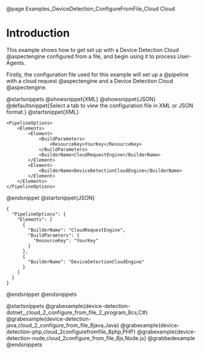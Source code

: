 @page Examples_DeviceDetection_ConfigureFromFile_Cloud Cloud

# Introduction

This example shows how to get set up with a Device Detection Cloud @aspectengine configured from a file,
and begin using it to process User-Agents.

Firstly, the configuration file used for this example will set up a @pipeline with a cloud request
@aspectengine and a Device Detection Cloud @aspectengine.

@startsnippets
@showsnippet{XML}
@showsnippet{JSON}
@defaultsnippet{Select a tab to view the configuration file in XML or JSON format.}
@startsnippet{XML}
```{xml}
<PipelineOptions>
    <Elements>
        <Element>
            <BuildParameters>
                <ResourceKey>YourKey</ResourceKey>
            </BuildParameters>
            <BuilderName>CloudRequestEngine</BuilderName>
        </Element>
        <Element>
            <BuilderName>DeviceDetectionCloudEngine</BuilderName>
        </Element>
    </Elements>
</PipelineOptions>
```
@endsnippet
@startsnippet{JSON}
```{json}
{
  "PipelineOptions": {
    "Elements": [
      {
        "BuilderName": "CloudRequestEngine",
        "BuildParamters": {
          "ResourceKey": "YourKey"
        }
      },
      {
        "BuilderName": "DeviceDetectionCloudEngine"
      }
    ]
  }
}
```
@endsnippet
@endsnippets

@startsnippets
@grabexample{device-detection-dotnet,_cloud_2_configure_from_file_2_program_8cs,C#}
@grabexample{device-detection-java,cloud_2_configure_from_file_8java,Java}
@grabexample{device-detection-php,cloud_2configurefromfile_8php,PHP}
@grabexample{device-detection-node,cloud_2configure_from_file_8js,Node.js}
@grabbedexample
@endsnippets
